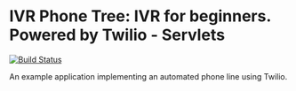 # IVR Phone Tree: IVR for beginners. Powered by Twilio - Servlets

[![Build Status](https://travis-ci.org/TwilioDevEd/ivr-phone-tree-servlets.svg?branch=master)](https://travis-ci.org/TwilioDevEd/ivr-phone-tree-servlets)

An example application implementing an automated phone line using Twilio.
